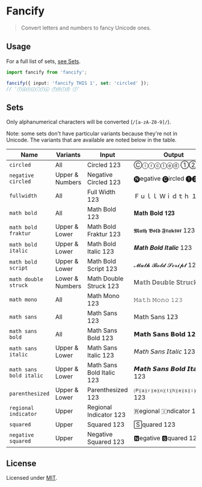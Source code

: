 # Fancify

> Convert letters and numbers to fancy Unicode ones.

## Usage

For a full list of sets, [see Sets](#sets).

```typescript
import fancify from 'fancify';

fancify({ input: 'fancify THIS 1', set: 'circled' });
// 'ⓕⓐⓝⓒⓘⓕⓨ ⓉⒽⒾⓈ ①'
```

## Sets

Only alphanumerical characters will be converted (`/[a-zA-Z0-9]/`).

Note: some sets don't have particular variants because they're not in Unicode. The variants that are available are noted below in the table.

| Name | Variants | Input | Output |
|------|----------|-------|--------|
| `circled` | All | Circled 123 | Ⓒⓘⓡⓒⓛⓔⓓ ①②③ |
| `negative circled` | Upper & Numbers | Negative Circled 123 | 🅝egative 🅒ircled ❶❷❸ |
| `fullwidth` | All | Full Width 123 | Ｆｕｌｌ Ｗｉｄｔｈ １２３ |
| `math bold` | All | Math Bold 123 | 𝐌𝐚𝐭𝐡 𝐁𝐨𝐥𝐝 𝟏𝟐𝟑 |
| `math bold fraktur` | Upper & Lower | Math Bold Fraktur 123 | 𝕸𝖆𝖙𝖍 𝕭𝖔𝖑𝖉 𝕱𝖗𝖆𝖐𝖙𝖚𝖗 123 |
| `math bold italic` | Upper & Lower | Math Bold Italic 123 | 𝑴𝒂𝒕𝒉 𝑩𝒐𝒍𝒅 𝑰𝒕𝒂𝒍𝒊𝒄 123 |
| `math bold script` | Upper & Lower | Math Bold Script 123 | 𝓜𝓪𝓽𝓱 𝓑𝓸𝓵𝓭 𝓢𝓬𝓻𝓲𝓹𝓽 123 |
| `math double struck` | Lower & Numbers | Math Double Struck 123 | M𝕒𝕥𝕙 D𝕠𝕦𝕓𝕝𝕖 S𝕥𝕣𝕦𝕔𝕜 𝟙𝟚𝟛 |
| `math mono` | All | Math Mono 123 | 𝙼𝚊𝚝𝚑 𝙼𝚘𝚗𝚘 𝟷𝟸𝟹 |
| `math sans` | All | Math Sans 123 | 𝖬𝖺𝗍𝗁 𝖲𝖺𝗇𝗌 𝟣𝟤𝟥 |
| `math sans bold` | All | Math Sans Bold 123 | 𝗠𝗮𝘁𝗵 𝗦𝗮𝗻𝘀 𝗕𝗼𝗹𝗱 𝟭𝟮𝟯 |
| `math sans italic` | Upper & Lower | Math Sans Italic 123 | 𝘔𝘢𝘵𝘩 𝘚𝘢𝘯𝘴 𝘐𝘵𝘢𝘭𝘪𝘤 123 |
| `math sans bold italic` | Upper & Lower | Math Sans Bold Italic 123 | 𝙈𝙖𝙩𝙝 𝙎𝙖𝙣𝙨 𝘽𝙤𝙡𝙙 𝙄𝙩𝙖𝙡𝙞𝙘 123 |
| `parenthesized` | Upper & Lower | Parenthesized 123 | 🄟⒜⒭⒠⒩⒯⒣⒠⒮⒤⒵⒠⒟ 123 |
| `regional indicator` | Upper | Regional Indicator 123 | 🇷egional 🇮ndicator 123 |
| `squared` | Upper | Squared 123 | 🅂quared 123 |
| `negative squared` | Upper | Negative Squared 123 | 🅽egative 🆂quared 123 |

## License

Licensed under [MIT](License).
